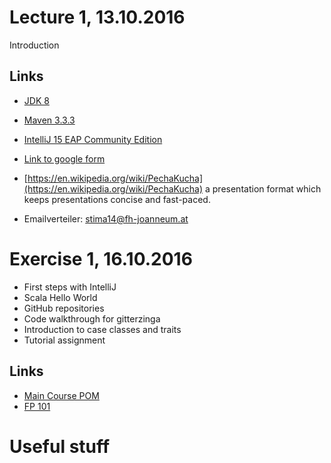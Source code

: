 # Lecture 1,  13.10.2016

Introduction
 
## Links

- [JDK 8](http://www.oracle.com/technetwork/java/javase/downloads/jdk8-downloads-2133151.html) 
- [Maven 3.3.3](https://maven.apache.org/download.cgi)
- [IntelliJ 15 EAP Community Edition](https://confluence.jetbrains.com/display/IDEADEV/IDEA+15+EAP)
- [Link to google form](http://goo.gl/forms/CvjOLxI5B5)


- [https://en.wikipedia.org/wiki/PechaKucha](https://en.wikipedia.org/wiki/PechaKucha) a presentation format which keeps presentations concise and fast-paced.
- Emailverteiler: stima14@fh-joanneum.at

# Exercise 1, 16.10.2016

- First steps with IntelliJ
- Scala Hello World
- GitHub repositories
- Code walkthrough for gitterzinga
- Introduction to case classes and traits
- Tutorial assignment

## Links

- [Main Course POM](https://gist.githubusercontent.com/rladstaetter/82bdb5809e7e3e2aa506/raw/fb8d006a0834674ae13fc10abb11516fab9018a7/pom.xml)
- [FP 101](https://www.edx.org/course/introduction-functional-programming-delftx-fp101x-0)


# Useful stuff 

